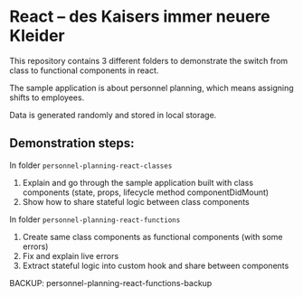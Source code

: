 # React – des Kaisers immer neuere Kleider

This repository contains 3 different folders to demonstrate the switch from class to functional components in react.

The sample application is about personnel planning, which means assigning shifts to employees.

Data is generated randomly and stored in local storage.

## Demonstration steps:

In folder `personnel-planning-react-classes`

1. Explain and go through the sample application built with class components (state, props, lifecycle method componentDidMount)
2. Show how to share stateful logic between class components

In folder `personnel-planning-react-functions`

1. Create same class components as functional components (with some errors)
2. Fix and explain live errors
3. Extract stateful logic into custom hook and share between components


BACKUP: personnel-planning-react-functions-backup



